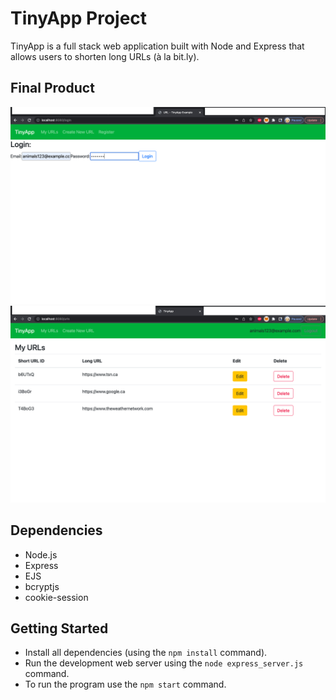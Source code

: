 # TinyApp Project

TinyApp is a full stack web application built with Node and Express that allows users to shorten long URLs (à la bit.ly).

## Final Product

!["Login Page for TinyApp"](https://github.com/DionKanhai/tinyapp/blob/master/docs/Login%20Page%20for%20TinyApp.png)
!["Example of TinyApp main page"](https://github.com/DionKanhai/tinyapp/blob/master/docs/main%20page%20for%20TinyApp.png)


## Dependencies

- Node.js
- Express
- EJS
- bcryptjs
- cookie-session

## Getting Started

- Install all dependencies (using the `npm install` command).
- Run the development web server using the `node express_server.js` command.
- To run the program use the `npm start` command.